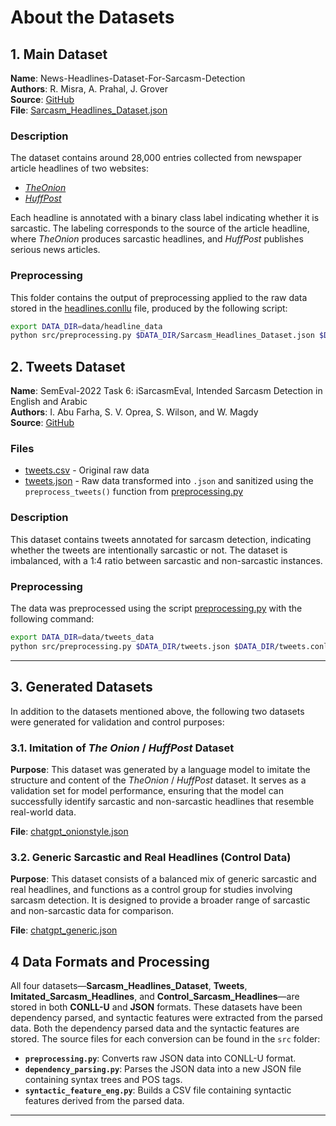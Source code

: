 
# About the Datasets

## 1. Main Dataset
**Name**: News-Headlines-Dataset-For-Sarcasm-Detection  
**Authors**: R. Misra, A. Prahal, J. Grover  
**Source**: [GitHub](https://github.com/rishabhmisra/News-Headlines-Dataset-For-Sarcasm-Detection)  
**File**: [Sarcasm_Headlines_Dataset.json](headline_data/Sarcasm_Headlines_Dataset.json)

### Description
The dataset contains around 28,000 entries collected from newspaper article headlines of two websites:  
- [*TheOnion*](https://www.theonion.com/)
- [*HuffPost*](https://www.huffingtonpost.com/)

Each headline is annotated with a binary class label indicating whether it is sarcastic. The labeling corresponds to the source of the article headline, where *TheOnion* produces sarcastic headlines, and *HuffPost* publishes serious news articles.

### Preprocessing
This folder contains the output of preprocessing applied to the raw data stored in the [headlines.conllu](headline_data/headlines.conllu) file, produced by the following script:

```bash
export DATA_DIR=data/headline_data
python src/preprocessing.py $DATA_DIR/Sarcasm_Headlines_Dataset.json $DATA_DIR/headlines.conllu
```

## 2. Tweets Dataset
**Name**: SemEval-2022 Task 6: iSarcasmEval, Intended Sarcasm Detection in English and Arabic  
**Authors**: I. Abu Farha, S. V. Oprea, S. Wilson, and W. Magdy  
**Source**: [GitHub](https://github.com/iabufarha/iSarcasmEval/blob/main/train/train.En.csv)

### Files
- [tweets.csv](tweets_data/tweets.csv) - Original raw data
- [tweets.json](tweets_data/tweets.json) - Raw data transformed into `.json` and sanitized using the `preprocess_tweets()` function from [preprocessing.py](../src/preprocessing.py)

### Description
This dataset contains tweets annotated for sarcasm detection, indicating whether the tweets are intentionally sarcastic or not. The dataset is imbalanced, with a 1:4 ratio between sarcastic and non-sarcastic instances.

### Preprocessing
The data was preprocessed using the script [preprocessing.py](../src/preprocessing.py) with the following command:

```bash
export DATA_DIR=data/tweets_data
python src/preprocessing.py $DATA_DIR/tweets.json $DATA_DIR/tweets.conllu
```

---

## 3. Generated Datasets

In addition to the datasets mentioned above, the following two datasets were generated for validation and control purposes:

### 3.1. Imitation of *The Onion* / *HuffPost* Dataset
**Purpose**: This dataset was generated by a language model to imitate the structure and content of the *TheOnion* / *HuffPost* dataset. It serves as a validation set for model performance, ensuring that the model can successfully identify sarcastic and non-sarcastic headlines that resemble real-world data.

**File**: [chatgpt_onionstyle.json](chatgpt_onionstyle_data/chatgpt_onionstyle.json)

### 3.2. Generic Sarcastic and Real Headlines (Control Data)
**Purpose**: This dataset consists of a balanced mix of generic sarcastic and real headlines, and functions as a control group for studies involving sarcasm detection. It is designed to provide a broader range of sarcastic and non-sarcastic data for comparison.

**File**: [chatgpt_generic.json](chatgpt_generic_data/chatgpt_generic.json)

## 4 Data Formats and Processing
All four datasets—**Sarcasm_Headlines_Dataset**, **Tweets**, **Imitated_Sarcasm_Headlines**, and **Control_Sarcasm_Headlines**—are stored in both **CONLL-U** and **JSON** formats. These datasets have been dependency parsed, and syntactic features were extracted from the parsed data. Both the dependency parsed data and the syntactic features are stored. The source files for each conversion can be found in the `src` folder:

- **`preprocessing.py`**: Converts raw JSON data into CONLL-U format.
- **`dependency_parsing.py`**: Parses the JSON data into a new JSON file containing syntax trees and POS tags.
- **`syntactic_feature_eng.py`**: Builds a CSV file containing syntactic features derived from the parsed data.

--- 
